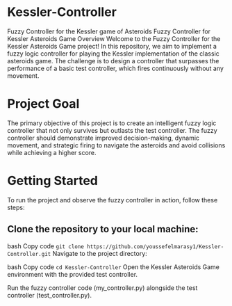 # Kessler-Controller
Fuzzy Controller for the Kessler game of Asteroids
Fuzzy Controller for Kessler Asteroids Game
Overview
Welcome to the Fuzzy Controller for the Kessler Asteroids Game project! In this repository, we aim to implement a fuzzy logic controller for playing the Kessler implementation of the classic asteroids game. The challenge is to design a controller that surpasses the performance of a basic test controller, which fires continuously without any movement.

# Project Goal
The primary objective of this project is to create an intelligent fuzzy logic controller that not only survives but outlasts the test controller. The fuzzy controller should demonstrate improved decision-making, dynamic movement, and strategic firing to navigate the asteroids and avoid collisions while achieving a higher score.

# Getting Started
To run the project and observe the fuzzy controller in action, follow these steps:

## Clone the repository to your local machine:

bash
Copy code
`git clone https://github.com/youssefelmarasy1/Kessler-Controller.git`
Navigate to the project directory:

bash
Copy code
`cd Kessler-Controller`
Open the Kessler Asteroids Game environment with the provided test controller.

Run the fuzzy controller code (my_controller.py) alongside the test controller (test_controller.py).
